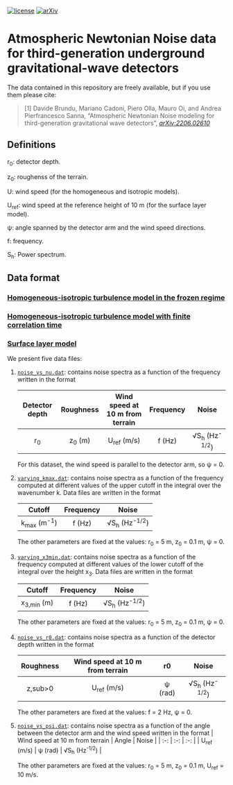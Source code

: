 [![license](https://img.shields.io/badge/license-MIT-blue.svg)](https://github.com/maurooi/AtmosphericNN/blob/main/LICENSE)
[![arXiv](https://img.shields.io/badge/arXiv-2206.02610-b31b1b.svg)](https://arxiv.org/abs/2206.02610)

# Atmospheric Newtonian Noise data for third-generation underground gravitational-wave detectors
The data contained in this repository are freely available, but if you use them please cite:

> [1] Davide Brundu, Mariano Cadoni, Piero Olla, Mauro Oi, and Andrea Pierfrancesco Sanna, “Atmospheric Newtonian Noise modeling for third-generation gravitational wave detectors”, [_arXiv:2206.02610_](https://arxiv.org/abs/2206.02610)

## Definitions

r<sub>0</sub>: detector depth.

z<sub>0</sub>: roughenss of the terrain.

U: wind speed (for the homogeneous and isotropic models).

U<sub>ref</sub>: wind speed at the reference height of 10 m (for the surface layer model).

&psi;: angle spanned by the detector arm and the wind speed directions.

f: frequency.

S<sub>h</sub>: Power spectrum.

## Data format
### [Homogeneous-isotropic turbulence model in the frozen regime](./HI_ft)

### [Homogeneous-isotropic turbulence model with finite correlation time](./HI_with_finite_correlation_time)

### [Surface layer model](./Surface_layer)
We present five data files:
1. [`noise_vs_nu.dat`](./noise_vs_nu.dat): contains noise spectra as a function of the frequency written in the format

   | Detector depth | Roughness | Wind speed at 10 m from terrain | Frequency | Noise |
   | :-: | :-: | :-: | :-: | :-: |
   | r<sub>0</sub> | z<sub>0</sub> (m) | U<sub>ref</sub> (m/s) | f (Hz) | &radic;S<sub>h</sub> (Hz<sup>-1/2</sup>) |
   
   For this dataset, the wind speed is parallel to the detector arm, so &psi; = 0.

2. [`varying_kmax.dat`](./varying_kmax.dat): contains noise spectra as a function of the frequency computed at different values of the upper cutoff in the integral over the wavenumber k. Data files are written in the format

   | Cutoff | Frequency | Noise |
   | :-: | :-: | :-: |
   | k<sub>max</sub> (m<sup>-1</sup>) | f (Hz) | &radic;S<sub>h</sub> (Hz<sup>-1/2</sup>) |
   
   The other parameters are fixed at the values: r<sub>0</sub> = 5 m, z<sub>0</sub> = 0.1 m, &psi; = 0.

3. [`varying_x3min.dat`](./varying_x3min.dat): contains noise spectra as a function of the frequency computed at different values of the lower cutoff of the integral over the height x<sub>3</sub>. Data files are written in the format

   | Cutoff | Frequency | Noise |
   | :-: | :-: | :-: |
   | x<sub>3,min</sub> (m) | f (Hz) | &radic;S<sub>h</sub> (Hz<sup>-1/2</sup>) |
   
   The other parameters are fixed at the values: r<sub>0</sub> = 5 m, z<sub>0</sub> = 0.1 m, &psi; = 0.

3. [`noise_vs_r0.dat`](./noise_vs_r0.dat): contains noise spectra as a function of the detector depth written in the format

   | Roughness | Wind speed at 10 m from terrain | r0 | Noise |
   | :-: | :-: | :-: | :-: |
   | z,sub>0</sub> | U<sub>ref</sub> (m/s) | &psi; (rad) | &radic;S<sub>h</sub> (Hz<sup>-1/2</sup>) |
   
   The other parameters are fixed at the values: f = 2 Hz, &psi; = 0.

5. [`noise_vs_psi.dat`](./noise_vs_psi.dat): contains noise spectra as a function of the angle between the detector arm and the wind speed written in the format
   | Wind speed at 10 m from terrain | Angle | Noise |
   | :-: | :-: | :-: |
   | U<sub>ref</sub> (m/s) | &psi; (rad) | &radic;S<sub>h</sub> (Hz<sup>-1/2</sup>) |
   
   The other parameters are fixed at the values: r<sub>0</sub> = 5 m, z<sub>0</sub> = 0.1 m, U<sub>ref</sub> = 10 m/s.
